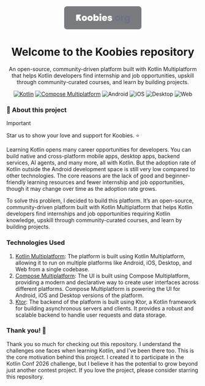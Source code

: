 <div align="center">
   <picture>
       <source media="(prefers-color-scheme: dark)" srcset="/assets/koobies-logo-type-github-dark.svg" />
       <source media="(prefers-color-scheme: light)" srcset="/assets/kotlin-multiplatform-logo-light.svg" />
       <img alt="Kotlin Multiplatform Logo" height="60" src="/assets/koobies-logo-type-github-dark.svg" />
   </picture>  
<br>

# Welcome to the Koobies repository

An open-source, community-driven platform built with Kotlin Multiplatform that helps Kotlin developers find internship
and job opportunities, upskill through community-curated courses, and learn by building projects.

[![Kotlin](https://img.shields.io/badge/kotlin-2.2.20-blue.svg?logo=kotlin&logoColor=white)](http://kotlinlang.org)
[![Compose Multiplatform](https://img.shields.io/badge/Compose_Multiplatform-1.9.1-4285F4?style=flat&logo=jetpackcompose&logoColor=white)](https://www.jetbrains.com/compose-multiplatform/)
![Android](https://img.shields.io/badge/Android-5CB85C?style=flat&logo=android&logoColor=white)
![iOS](https://img.shields.io/badge/iOS-000000?style=flat&logo=apple&logoColor=original)
![Desktop](https://img.shields.io/badge/Desktop-4285F4?style=flat&logo=windows&logoColor=original)
![Web](https://img.shields.io/badge/Web-HTML5-orange?style=flat&logo=html5&logoColor=white)

</div>

### 💜 About this project

> [!IMPORTANT]
> Star us to show your love and support for Koobies. ⭐️

Learning Kotlin opens many career opportunities for developers. You can build native and cross-platform mobile apps,
desktop apps, backend services, AI agents, and many more, all with Kotlin. But the adoption rate of Kotlin outside the
Android development space is still very low compared to other technologies. The core reasons are the lack of good and
beginner-friendly learning resources and fewer internship and job opportunities, though it may change over time as the
adoption rate grows.

To solve this problem, I decided to build this platform. It’s an open-source, community-driven platform built with
Kotlin Multiplatform that helps Kotlin developers find internships and job opportunities requiring Kotlin knowledge,
upskill through community-curated courses, and learn by building projects.

### Technologies Used

<!-- Rehase later -->

1) [Kotlin Multiplatform](https://www.jetbrains.com/kotlin-multiplatform/): The platform is built using Kotlin
   Multiplatform, allowing it to run on multiple platforms like Android, iOS, Desktop, and Web from a single codebase.
2) [Compose Multiplatform](https://www.jetbrains.com/compose-multiplatform/): The UI is built using Compose
   Multiplatform, providing a modern and declarative way to create user interfaces across different platforms. Compose
   Multiplatform is powering the UI for Android, iOS and Desktop versions of the platform.
3) [Ktor](https://ktor.io/): The backend of the platform is built using Ktor, a Kotlin framework for building
   asynchronous servers and clients. It provides a robust and scalable backend to handle user requests and data storage.

### Thank you! 🙌

Thank you so much for checking out this repository. I understand the challenges one faces when learning Kotlin, and I’ve
been there too. This is the core motivation behind this project. I created it to participate in the Kotlin Conf 2026
challenge, but I believe it has the potential to grow beyond just another contest project. If you love the project,
please consider starring this repository.
